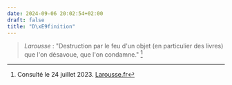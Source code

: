 ```yaml
---
date: 2024-09-06 20:02:54+02:00
draft: false
title: "D\xE9finition"
---
```





> *Larousse* : "Destruction par le feu d'un objet (en particulier des livres) que l'on désavoue, que l'on condamne." [^1]

[^1]: Consulté le 24 juillet 2023. [Larousse.fr](https://www.larousse.fr/dictionnaires/francais/autodaf)


